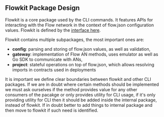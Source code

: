## Flowkit Package Design
Flowkit is a core package used by the CLI commands. It features APIs for interacting with the Flow network 
in the context of flow.json configuration values. Flowkit is defined by the [interface here](services.go).

Flowkit contains multiple subpackages, the most important ones are: 
- **config**: parsing and storing of flow.json values, as well as validation, 
- **gateway**: implementation of Flow AN methods, uses emulator as well as Go SDK to communicate with ANs,
- **project**: stateful operations on top of flow.json, which allows resolving imports in contracts used in deployments

It is important we define clear boundaries between flowkit and other CLI packages. If we are in doubt where certain 
methods should be implemented we must ask ourselves if the method provides value for any other consumers of the 
pacakge or only provides utility for CLI usage, if it's only providing utility for CLI then it should be added inside 
the internal package, instead of flowkit. If in doubt better to add things to internal package and then move to flowkit 
if such need is identified. 



